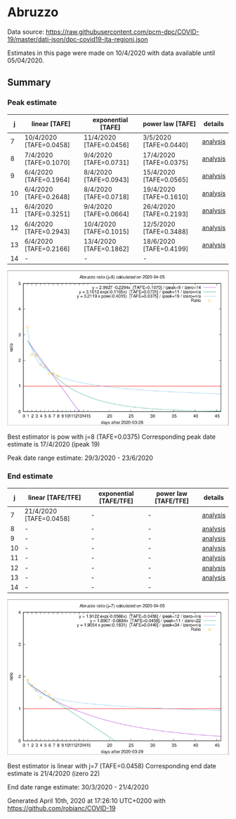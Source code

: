 # Abruzzo


Data source: https://raw.githubusercontent.com/pcm-dpc/COVID-19/master/dati-json/dpc-covid19-ita-regioni.json

Estimates in this page were made on 10/4/2020 with data available until 05/04/2020.


## Summary 

### Peak estimate 
|j|linear [TAFE]|exponential [TAFE]|power law [TAFE]|details|
|---|----|-----------|---------|-------|
|7|10/4/2020 [TAFE=0.0458]|11/4/2020 [TAFE=0.0456]|3/5/2020 [TAFE=0.0440]|[analysis](COVID-19_abruzzo_j7_2020-04-05.md)|
|8|7/4/2020 [TAFE=0.1070]|9/4/2020 [TAFE=0.0731]|17/4/2020 [TAFE=0.0375]|[analysis](COVID-19_abruzzo_j8_2020-04-05.md)|
|9|6/4/2020 [TAFE=0.1964]|8/4/2020 [TAFE=0.0943]|15/4/2020 [TAFE=0.0565]|[analysis](COVID-19_abruzzo_j9_2020-04-05.md)|
|10|6/4/2020 [TAFE=0.2648]|8/4/2020 [TAFE=0.0718]|19/4/2020 [TAFE=0.1610]|[analysis](COVID-19_abruzzo_j10_2020-04-05.md)|
|11|6/4/2020 [TAFE=0.3251]|9/4/2020 [TAFE=0.0664]|26/4/2020 [TAFE=0.2193]|[analysis](COVID-19_abruzzo_j11_2020-04-05.md)|
|12|6/4/2020 [TAFE=0.2943]|10/4/2020 [TAFE=0.1015]|12/5/2020 [TAFE=0.3488]|[analysis](COVID-19_abruzzo_j12_2020-04-05.md)|
|13|6/4/2020 [TAFE=0.2166]|13/4/2020 [TAFE=0.1862]|18/6/2020 [TAFE=0.4199]|[analysis](COVID-19_abruzzo_j13_2020-04-05.md)|
|14|-|-|-||

![best peak estimate](COVID-19_abruzzo_j8_2020-04-05.png)

Best estimator is pow with j=8 (TAFE=0.0375)
Corresponding peak date estimate is 17/4/2020 (ipeak 19)


Peak date range estimate: 29/3/2020 - 23/6/2020

### End estimate 
|j|linear [TAFE/TFE]|exponential [TAFE/TFE]|power law [TAFE/TFE]|details|
|---|----|-----------|---------|-------|
|7|21/4/2020 [TAFE=0.0458]|-|-|[analysis](COVID-19_abruzzo_j7_2020-04-05.md)|
|8|-|-|-|[analysis](COVID-19_abruzzo_j8_2020-04-05.md)|
|9|-|-|-|[analysis](COVID-19_abruzzo_j9_2020-04-05.md)|
|10|-|-|-|[analysis](COVID-19_abruzzo_j10_2020-04-05.md)|
|11|-|-|-|[analysis](COVID-19_abruzzo_j11_2020-04-05.md)|
|12|-|-|-|[analysis](COVID-19_abruzzo_j12_2020-04-05.md)|
|13|-|-|-|[analysis](COVID-19_abruzzo_j13_2020-04-05.md)|
|14|-|-|-||

![best zero estimate](COVID-19_abruzzo_j7_2020-04-05.png)

Best estimator is linear with j=7 (TAFE=0.0458)
Corresponding end date estimate is 21/4/2020 (izero 22)


End date range estimate: 30/3/2020 - 21/4/2020

Generated April 10th, 2020 at 17:26:10 UTC+0200 with https://github.com/robianc/COVID-19
